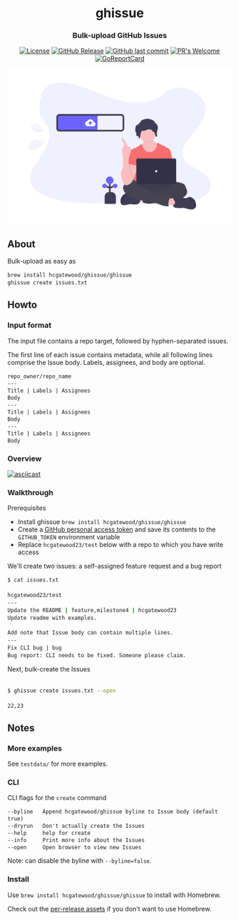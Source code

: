 <h1 align="center">
    ghissue
</h1>
<h3 align="center">
    Bulk-upload GitHub Issues
</h3>

<p align="center">
    <a href="https://github.com/hcgatewood/ghissue/blob/master/LICENSE"><img src="https://img.shields.io/badge/license-MIT-blue.svg" alt="License"></a>
    <a href="https://github.com/hcgatewood/ghissue/releases"><img src="https://img.shields.io/github/release/hcgatewood/ghissue" alt="GitHub Release"></a>
    <a href="https://github.com/hcgatewood/ghissue/commits/master"><img src="https://img.shields.io/github/last-commit/hcgatewood/ghissue" alt="GitHub last commit"></a>
    <a href="https://github.com/hcgatewood/ghissue/blob/master/lib/create_test.go"><img src="https://img.shields.io/badge/PRs-welcome-brightgreen.svg" alt="PR's Welcome"></a>
    <a href="https://goreportcard.com/report/github.com/hcgatewood/ghissue"><img src="https://goreportcard.com/badge/github.com/hcgatewood/ghissue" alt="GoReportCard"></a>
</p>

<p align="center">
    <a href="https://github.com/hcgatewood/ghissue">
        <img width="550" src="https://raw.githubusercontent.com/hcgatewood/ghissue/master/assets/undraw_uploading_go67.png">
    </a>
</p>

## About

Bulk-upload as easy as

```bash
brew install hcgatewood/ghissue/ghissue
ghissue create issues.txt
```

## Howto

### Input format

The input file contains a repo target, followed by hyphen-separated issues.

The first line of each issue contains metadata, while all following lines comprise the Issue body. Labels, assignees, and body are optional.

```
repo_owner/repo_name
---
Title | Labels | Assignees
Body
---
Title | Labels | Assignees
Body
---
Title | Labels | Assignees
Body
```

### Overview

[![asciicast](https://asciinema.org/a/n8j5a3uaPA4uj1H33eT4gv284.svg)](https://asciinema.org/a/n8j5a3uaPA4uj1H33eT4gv284)

### Walkthrough

Prerequisites

- Install ghissue `brew install hcgatewood/ghissue/ghissue`
- Create a [GitHub personal access token](https://docs.github.com/en/github/authenticating-to-github/keeping-your-account-and-data-secure/creating-a-personal-access-token) and save its contents to the `GITHUB_TOKEN` environment variable
- Replace `hcgatewood23/test` below with a repo to which you have write access

We'll create two issues: a self-assigned feature request and a bug report

```bash
$ cat issues.txt

hcgatewood23/test
---
Update the README | feature,milestone4 | hcgatewood23
Update readme with examples.

Add note that Issue body can contain multiple lines.
---
Fix CLI bug | bug
Bug report: CLI needs to be fixed. Someone please claim.
```

Next, bulk-create the Issues

```bash

$ ghissue create issues.txt --open

22,23
```

## Notes

### More examples 

See `testdata/` for more examples.

### CLI

CLI flags for the `create` command

```
--byline   Append hcgatewood/ghissue byline to Issue body (default true)
--dryrun   Don't actually create the Issues
--help     help for create
--info     Print more info about the Issues
--open     Open browser to view new Issues
```

Note: can disable the byline with `--byline=false`.

### Install

Use `brew install hcgatewood/ghissue/ghissue` to install with Homebrew.

Check out the [per-release assets](https://github.com/hcgatewood/ghissue/releases) if you don't want to use Homebrew.

